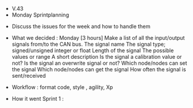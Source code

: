 * V.43 
* Monday Sprintplanning
- Discuss the issues for the week and how to handle them
- What we decided : 
  Monday
  [3 hours] Make a list of all the input/output signals from/to the CAN bus.
  The signal name
  The signal type; signed/unsigned integer or float
  Length of the signal
  The possible values or range
  A short description
  Is the signal a calibration value or not?
  Is the signal an overwrite signal or not?
  Which node/nodes can set the signal
  Which node/nodes can get the signal
  How often the signal is sent/received

- Workflow : format code, style , agility, Xp
- How it went Sprint 1 :